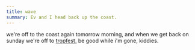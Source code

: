```yaml
---
title: wave
summary: Ev and I head back up the coast.
---
```


we're off to the coast again tomorrow morning, and when we get back on sunday we're off to [tropfest.](http://www.tropfest.com.au/) be good while i'm gone, kiddies.